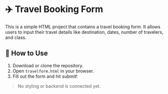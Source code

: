 # ✈️ Travel Booking Form

This is a simple HTML project that contains a travel booking form. It allows users to input their travel details like destination, dates, number of travelers, and class.

## 🚀 How to Use

1. Download or clone the repository.
2. Open `travelform.html` in your browser.
3. Fill out the form and hit submit!

> No styling or backend is connected yet.
